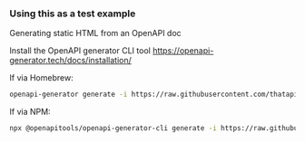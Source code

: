 ### Using this as a test example

Generating static HTML from an OpenAPI doc

Install the OpenAPI generator CLI tool https://openapi-generator.tech/docs/installation/

If via Homebrew:
```bash
openapi-generator generate -i https://raw.githubusercontent.com/thatapicompany/apis/main/theCatAPI.com/thecatapi-oas.yaml -g html2 -o ./the-cat-api-html-example
```

If via NPM:
```bash
npx @openapitools/openapi-generator-cli generate -i https://raw.githubusercontent.com/thatapicompany/apis/main/theCatAPI.com/thecatapi-oas.yaml -g html2 -o ./the-cat-api-html-example
```
